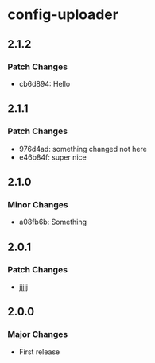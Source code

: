 # config-uploader

## 2.1.2

### Patch Changes

- cb6d894: Hello

## 2.1.1

### Patch Changes

- 976d4ad: something changed not here
- e46b84f: super nice

## 2.1.0

### Minor Changes

- a08fb6b: Something

## 2.0.1

### Patch Changes

- jjjjj

## 2.0.0

### Major Changes

- First release
